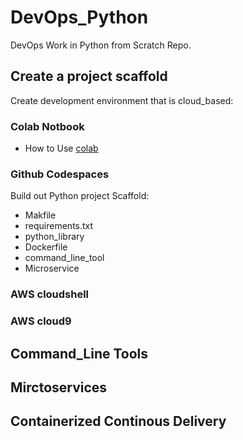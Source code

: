 # DevOps_Python
DevOps Work in Python from Scratch Repo.

## Create a project scaffold 

Create development environment that is cloud_based:

### Colab Notbook

* How to Use [colab](https://github.com/mussaeb/DevOps_Python/blob/main/Python_start.ipynb)

### Github Codespaces

Build out Python project Scaffold: 

* Makfile
* requirements.txt
* python_library
* Dockerfile
* command_line_tool
* Microservice
 
### AWS cloudshell
### AWS cloud9

## Command_Line Tools

## Mirctoservices

## Containerized Continous Delivery
